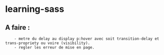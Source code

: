 # learning-sass

## A faire :
	    - metre du delay au display p:hover avec soit transition-delay et trans-propriety ou voire (visibility).
	    - regler les erreur de mise en page. 
